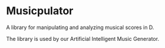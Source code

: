 # Musicpulator
A library for manipulating and analyzing musical scores in D.

The library is used by our Artificial Intelligent Music Generator.
